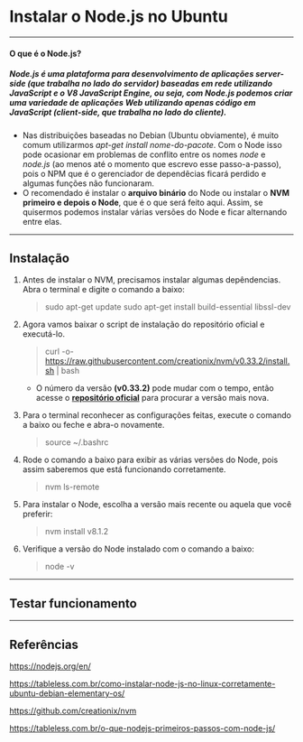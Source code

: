 Instalar o Node.js no Ubuntu
===============================================

--------------------

#### O que é o Node.js?<br/>
##### Node.js é uma plataforma para desenvolvimento de aplicações server-side (que trabalha no lado do servidor) baseadas em rede utilizando JavaScript e o V8 JavaScript Engine, ou seja, com Node.js podemos criar uma variedade de aplicações Web utilizando apenas código em JavaScript (client-side, que trabalha no lado do cliente).

- Nas distribuições baseadas no Debian (Ubuntu obviamente), é muito comum utilizarmos *apt-get install nome-do-pacote*. Com o Node isso pode ocasionar em problemas de conflito entre os nomes *node* e *node.js* (ao menos até o momento que escrevo esse passo-a-passo), pois o NPM que é o gerenciador de dependêcias ficará perdido e algumas funções não funcionaram.
- O recomendado é instalar o **arquivo binário** do Node ou instalar o **NVM primeiro e depois o Node**, que é o que será feito aqui. Assim, se quisermos podemos instalar várias versões do Node e ficar alternando entre elas.

--------------------

## Instalação

1. Antes de instalar o NVM, precisamos instalar algumas depêndencias. Abra o terminal e digite o comando a baixo:

	> sudo apt-get update sudo apt-get install build-essential libssl-dev

2. Agora vamos baixar o script de instalação do repositório oficial e executá-lo.

	> curl -o- https://raw.githubusercontent.com/creationix/nvm/v0.33.2/install.sh | bash

	- O número da versão **(v0.33.2)** pode mudar com o tempo, então acesse o [**repositório oficial**](https://github.com/creationix/nvm) para procurar a versão mais nova.

3. Para o terminal reconhecer as configurações feitas, execute o comando a baixo ou feche e abra-o novamente.

	> source ~/.bashrc

4. Rode o comando a baixo para exibir as várias versões do Node, pois assim saberemos que está funcionando corretamente.

	> nvm ls-remote

5. Para instalar o Node, escolha a versão mais recente ou aquela que você preferir:

	> nvm install v8.1.2

6. Verifique a versão do Node instalado com o comando a baixo:

	> node -v

--------------------

## Testar funcionamento

--------------------

## Referências

https://nodejs.org/en/

https://tableless.com.br/como-instalar-node-js-no-linux-corretamente-ubuntu-debian-elementary-os/

https://github.com/creationix/nvm

https://tableless.com.br/o-que-nodejs-primeiros-passos-com-node-js/